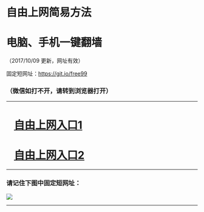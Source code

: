 ﻿# 自由上网简易方法

# 电脑、手机一键翻墙

（2017/10/09 更新，网址有效）

固定短网址：https://git.io/free99

### （微信如打不开，请转到浏览器打开）


***





# &nbsp;&nbsp; <a href="http://ft1427929976.fwq-tz-1001.info/fwqtz01.html?t=10090013273 " target="_blank">自由上网入口1</a>
# &nbsp;&nbsp; <a href="http://ft2949921012.fwq-tz-1002.info/fwqtz02.html?t=10090019253 " target="_blank">自由上网入口2</a>
***

### 请记住下图中固定短网址：

<img src="https://s3-us-west-2.amazonaws.com/fwq-1001/yjfq-20170905okok.png" /> 


***

